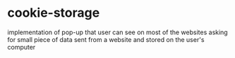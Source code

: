 # cookie-storage
implementation of pop-up that user can see on most of the websites asking for small piece of data sent from a website and stored on the user's computer
